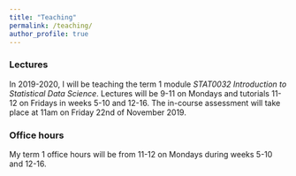 ```yaml
---
title: "Teaching"
permalink: /teaching/
author_profile: true
---
```


### Lectures

In 2019-2020, I will be teaching the term 1 module *STAT0032 Introduction to Statistical Data Science*. Lectures will be 9-11 on Mondays and tutorials 11-12 on Fridays in weeks 5-10 and 12-16. The in-course assessment will take place at 11am on Friday 22nd of November 2019.

### Office hours

My term 1 office hours will be from 11-12 on Mondays during weeks 5-10 and 12-16.

